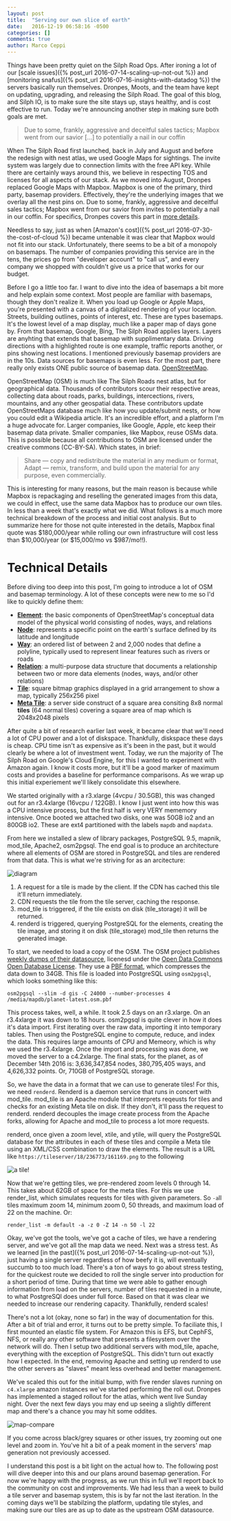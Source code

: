 ```yaml
---
layout: post
title:  "Serving our own slice of earth"
date:   2016-12-19 06:58:16 -0500
categories: []
comments: true
author: Marco Ceppi
---
```


Things have been pretty quiet on the Silph Road Ops. After ironing a lot of our [scale issues]({% post_url 2016-07-14-scaling-up-not-out %}) and [monitoring snafus]({% post_url 2016-07-16-insights-with-datadog %}) the servers basically run themselves. Dronpes, Moots, and the team have kept on updating, upgrading, and releasing the Silph Road. The goal of this blog, and Silph IO, is to make sure the site stays up, stays healthy, and is cost effective to run. Today we're announcing another step in making sure both goals are met.

> Due to some, frankly, aggressive and deceitful sales tactics; Mapbox went from our savior [...] to potentially a nail in our coffin

When The Silph Road first launched, back in July and August and before the redesign with nest atlas, we used Google Maps for sightings. The invite system was largely due to connection limits with the free API key. While there are certainly ways around this, we believe in respecting TOS and licenses for all aspects of our stack. As we moved into August, Dronpes replaced Google Maps with Mapbox. Mapbox is one of the primary, third party, basemap providers. Effectively, they're the underlying images that we overlay all the nest pins on. Due to some, frankly, aggressive and deceitful sales tactics; Mapbox went from our savior from invites to potentially a nail in our coffin. For specifics, Dronpes covers this part in [more details]().

Needless to say, just as when [Amazon's cost]({% post_url 2016-07-30-the-cost-of-cloud %}) became untenable it was clear that Mapbox would not fit into our stack. Unfortunately, there seems to be a bit of a monopoly on basemaps. The number of companies providing this service are in the tens, the prices go from "developer account" to "call us", and every company we shopped with couldn't give us a price that works for our budget.

Before I go a little too far. I want to dive into the idea of basemaps a bit more and help explain some context. Most people are familiar with basemaps, though they don't realize it. When you load up Google or Apple Maps, you're presented with a canvas of a digitalized rendering of your location. Streets, building outlines, points of interest, etc. These are types basemaps. It's the lowest level of a map display, much like a paper map of days gone by. From that basemap, Google, Bing, The Silph Road applies layers. Layers are anyhting that extends that basemap with supplimentary data. Driving directions with a highlighted route is one example, traffic reports another, or pins showing nest locations. I mentioned previously basemap providers are in the 10s. Data sources for basemaps is even less. For the most part, there really only exists ONE public source of basemap data. [OpenStreetMap](http://openstreetmap.com/about).

OpenStreetMap (OSM) is much like The Silph Roads nest atlas, but for geographical data. Thousands of contributors scour their respective areas, collecting data about roads, parks, buildings, intercections, rivers, mountains, and any other geospatial data. These contributors update OpenStreetMaps database much like how you update/submit nests, or how you could edit a Wikipedia article. It's an incredible effort, and a platform I'm a huge advocate for. Larger companies, like Google, Apple, etc keep their basemap data private. Smaller companies, like Mapbox, reuse OSMs data. This is possible because all contributions to OSM are licensed under the creative commons (CC-BY-SA). Which states, in brief:

> Share — copy and redistribute the material in any medium or format, Adapt — remix, transform, and build upon the material for any purpose, even commercially.

This is interesting for many reasons, but the main reason is because while Mapbox is repackaging and reselling the generated images from this data, we could in effect, use the same data Mapbox has to produce our own tiles. In less than a week that's exactly what we did. What follows is a much more technical breakdown of the process and initial cost analysis. But to summarize here for those not quite interested in the details, Mapbox final quote was $180,000/year while rolling our own infrastructure will cost less than $10,000/year (or $15,000/mo vs $987/mo!!).

# Technical Details

Before diving too deep into this post, I'm going to introduce a lot of OSM and basemap terminology. A lot of these concepts were new to me so I'd like to quickly define them:

- **[Element](https://wiki.openstreetmap.org/wiki/Elements)**: the basic components of OpenStreetMap's conceptual data model of the physical world consisting of nodes, ways, and relations
- **[Node](https://wiki.openstreetmap.org/wiki/Nodes)**: represents a specific point on the earth's surface defined by its latitude and longitude
- **[Way](https://wiki.openstreetmap.org/wiki/Ways)**: an ordered list of between 2 and 2,000 nodes that define a polyline, typically used to represent linear features such as rivers or roads
- **[Relation](https://wiki.openstreetmap.org/wiki/Relations)**: a multi-purpose data structure that documents a relationship between two or more data elements (nodes, ways, and/or other relations)
- **[Tile](https://wiki.openstreetmap.org/wiki/Tiles)**: square bitmap graphics displayed in a grid arrangement to show a map, typically 256x256 pixel
- **[Meta Tile](https://wiki.openstreetmap.org/wiki/Meta_tiles)**: a server side construct of a square area consiting 8x8 normal __tiles__ (64 normal tiles) covering a square area of map which is 2048x2048 pixels

After quite a bit of research earlier last week, it became clear that we'll need a lot of CPU power and a lot of diskspace. Thankfully, diskspace these days is cheap. CPU time isn't as expensive as it's been in the past, but it would clearly be where a lot of investment went. Today, we run the majority of The Silph Road on Google's Cloud Engine, for this I wanted to experiment with Amazon again. I know it costs more, but it'll be a good marker of maximum costs and provides a baseline for performance comparisons. As we wrap up this initial experiement we'll likely consolidate this elsewhere.

We started originally with a r3.xlarge (4vcpu / 30.5GB), this was changed out for an r3.4xlarge (16vcpu / 122GB). I know I just went into how this was a CPU intensive process, but the first half is very VERY mememory intensive. Once booted we attached two disks, one was 50GB io2 and an 800GB io2. These are ext4 partitioned with the labels `mapdb` and `mapdata`.

From here we installed a slew of library packages, PostgreSQL 9.5, mapnik, mod_tile, Apache2, osm2pgsql. The end goal is to produce an architecture where all elements of OSM are stored in PostgreSQL and tiles are rendered from that data. This is what we're striving for as an arcitecture:

![diagram](http://i.imgur.com/0525bGY.png)

1. A request for a tile is made by the client. If the CDN has cached this tile it'll return immediately.
2. CDN requests the tile from the tile server, caching the response.
3. mod_tile is triggered, if the tile exists on disk (tile_storage) it will be returned.
4. renderd is triggered, querying PostgreSQL for the elements, creating the tile image, and storing it on disk (tile_storage) mod_tile then returns the generated image.

To start, we needed to load a copy of the OSM. The OSM project publishes [weekly dumps of their datasource](http://planet.openstreetmap.org/), licenesd under the [Open Data Commons Open Database License](http://opendatacommons.org/licenses/odbl/summary/). They use a [PBF format](http://wiki.openstreetmap.org/wiki/PBF_Format), which compresses the data down to 34GB. This file is loaded into PostgreSQL using `osm2pgsql`, which looks something like this:

```
osm2pgsql --slim -d gis -C 24000 --number-processes 4 /media/mapdb/planet-latest.osm.pbf
```

This process takes, well, a while. It took 2.5 days on an r3.xlarge. On an r3.4xlarge it was down to 18 hours. osm2pgsql is quite clever in how it does it's data import. First iterating over the raw data, importing it into temporary tables. Then using the PostgreSQL engine to compute, reduce, and index the data. This requires large amounts of CPU and Memeory, which is why we used the r3.4xlarge. Once the import and processing was done, we moved the server to a c4.2xlarge. The final stats, for the planet, as of December 14th 2016 is: 3,636,347,854 nodes, 380,795,405 ways, and 4,626,332 points. Or, 710GB of PostgreSQL storage.

So, we have the data in a format that we can use to generate tiles! For this, we need `renderd`. Renderd is a daemon service that runs in concert with mod_tile. mod_tile is an Apache module that interprets reqeusts for tiles and checks for an existing Meta tile on disk. If they don't, it'll pass the request to renderd. renderd decouples the image create process from the Apache forks, allowing for Apache and mod_tile to process a lot more requests.

renderd, once given a zoom level, xtile, and ytile, will query the PostgreSQL database for the attributes in each of these tiles and compile a Meta tile using an XML/CSS combination to draw the elements. The result is a URL like `https://tileserver/18/236773/161169.png` to the following

![a tile!](http://maps.silph.io/pgo/18/236773/161169.png)

Now that we're getting tiles, we pre-rendered zoom levels 0 through 14. This takes about 62GB of space for the meta tiles. For this we use render_list, which simulates requests for tiles with given parameters. So `-a`ll tiles maximum zoom 14, minimum zoom 0, 50 threads, and maximum load of 22 on the machine. Or: 

```
render_list -m default -a -z 0 -Z 14 -n 50 -l 22
```

Okay, we've got the tools, we've got a cache of tiles, we have a rendering server, and we've got all the map data we need. Next was a stress test. As we learned [in the past]({% post_url 2016-07-14-scaling-up-not-out %}), just having a single server regardless of how beefy it is, will eventually succumb to too much load. There's a ton of ways to go about stress testing, for the quickest route we decided to roll the single server into production for a short period of time. During that time we were able to gather enough information from load on the servers, number of tiles requested in a minute, to what PostgreSQl does under full force. Based on that it was clear we needed to increase our rendering capacity. Thankfully, renderd scales!

There's not a lot (okay, none so far) in the way of documentation for this. After a bit of trial and error, it turns out to be pretty simple. To faciliate this, I first mounted an elastic file system. For Amazon this is EFS, but CephFS, NFS, or really any other software that presents a filesystem over the network will do. Then I setup two additional servers with mod_tile, apache, everything with the exception of PostgreSQL. This didn't turn out exactly how I expected. In the end, removing Apache and setting up renderd to use the other servers as "slaves" meant less overhead and better management.

We've scaled this out for the initial bump, with five render slaves running on `c4.xlarge` amazon instances we've started performing the roll out. Dronpes has implemented a staged rollout for the atlas, which went live Sunday night. Over the next few days you may end up seeing a slightly different map and there's a chance you may hit some oddites.

![map-compare](http://i.imgur.com/wkbphfC.png)

If you come across black/grey squares or other issues, try zooming out one level and zoom in. You've hit a bit of a peak moment in the servers' map generation not previously accessed.

I understand this post is a bit light on the actual how to. The following post will dive deeper into this and our plans around basemap generation. For now we're happy with the progress, as we run this in full we'll report back to the community on cost and improvements. We had less than a week to build a tile server and basemap system, this is by far not the last iteration. In the coming days we'll be stabilzing the platform, updating tile styles, and making sure our tiles are as up to date as the upstream OSM datasource.
